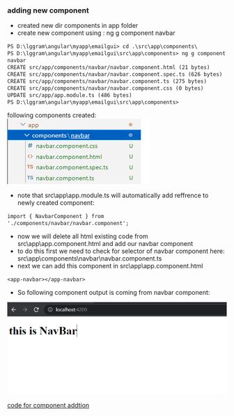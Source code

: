 

### adding new component

- created new dir components in app folder 
- create new component using : ng g component navbar
```text
PS D:\lggram\angular\myapp\emailgui> cd .\src\app\components\
PS D:\lggram\angular\myapp\emailgui\src\app\components> ng g component navbar
CREATE src/app/components/navbar/navbar.component.html (21 bytes)
CREATE src/app/components/navbar/navbar.component.spec.ts (626 bytes)
CREATE src/app/components/navbar/navbar.component.ts (275 bytes)     
CREATE src/app/components/navbar/navbar.component.css (0 bytes)      
UPDATE src/app/app.module.ts (486 bytes)
PS D:\lggram\angular\myapp\emailgui\src\app\components> 
```

following components created:
![img.png](../images/1.5.1.png)

- note that src\app\app.module.ts will automatically add reffrence to newly created component: 
```text
import { NavbarComponent } from './components/navbar/navbar.component';
```

- now we will delete all html existing code from src\app\app.component.html and add our navbar component
- to do this first we need to check for selector of navbar component here: src\app\components\navbar\navbar.component.ts
- next we can add this component in src\app\app.component.html
```text
<app-navbar></app-navbar>
```

- So following component output is coming from navbar component:

![img.png](../images/1.5.2.png)
 
[code for component addtion](https://github.com/sample-projects-only/emailgui/tree/1.0)
